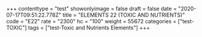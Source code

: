 +++
contenttype = "test"
showonlyimage = false
draft = false
date = "2020-07-17T09:51:22.778Z"
title = "ELEMENTS 22 (TOXIC AND NUTRIENTS)"
code = "E22"
rate = "2300"
hc = "100"
weight = 55672
categories = ["test-TOXIC"]
tags = ["test-Toxic and Nutrients Elements"]
+++

